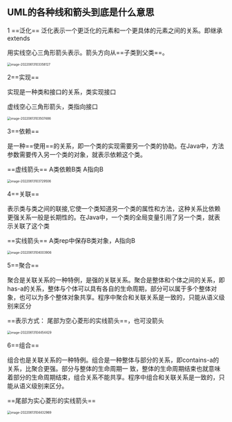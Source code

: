 ## UML的各种线和箭头到底是什么意思

1 ==泛化==
泛化表示⼀个更泛化的元素和⼀个更具体的元素之间的关系。即继承extends

 ⽤实线空⼼三角形箭头表⽰。箭头方向从==子类到父类==。

<img src="C:\Users\王多鱼\AppData\Roaming\Typora\typora-user-images\image-20220613103358127.png" alt="image-20220613103358127" style="zoom: 50%;" />

2==实现==

实现是⼀种类和接口的关系，类实现接口

虚线空心三角形箭头，类指向接口

<img src="C:\Users\王多鱼\AppData\Roaming\Typora\typora-user-images\image-20220613103507486.png" alt="image-20220613103507486" style="zoom:50%;" />

3==依赖==

是⼀种==使用==的关系，即⼀个类的实现需要另⼀个类的协助。在Java中，⽅法参数需要传⼊另⼀个类的对象，就表⽰依赖这个类。

==虚线箭头==    A类依赖B类  A指向B

<img src="C:\Users\王多鱼\AppData\Roaming\Typora\typora-user-images\image-20220613103729506.png" alt="image-20220613103729506" style="zoom: 50%;" />

4==关联==

表⽰类与类之间的联接,它使⼀个类知道另⼀个类的属性和⽅法，这种关系⽐依赖更强关系⼀般是长期性的。在Java中，⼀个类的全局变量引⽤了另⼀个类，就表⽰关联了这个类

==实线箭头== A类rep中保存B类对象，A指向B

<img src="C:\Users\王多鱼\AppData\Roaming\Typora\typora-user-images\image-20220613104003906.png" alt="image-20220613104003906" style="zoom:50%;" />

5==聚合==

聚合是关联关系的⼀种特例，是强的关联关系。聚合是整体和个体之间的关系，即has-a的关系，整体与个体可以具有各⾃的⽣命周期，部分可以属于多个整体对象，也可以为多个整体对象共享。程序中聚合和关联关系是⼀致的，只能从语义级别来区分

==表⽰⽅式： 尾部为空⼼菱形的实线箭头==，也可没箭头

<img src="C:\Users\王多鱼\AppData\Roaming\Typora\typora-user-images\image-20220613104454429.png" alt="image-20220613104454429" style="zoom:50%;" />



6==组合==

组合也是关联关系的⼀种特例。组合是⼀种整体与部分的关系，即contains-a的关系，⽐聚合更强。部分与整体的⽣命周期⼀
致，整体的⽣命周期结束也就意味着部分的⽣命周期结束，组合关系不能共享。程序中组合和关联关系是⼀致的，只能从语义级别来区分。

==尾部为实⼼菱形的实线箭头==

<img src="C:\Users\王多鱼\AppData\Roaming\Typora\typora-user-images\image-20220613104432969.png" alt="image-20220613104432969" style="zoom:50%;" />